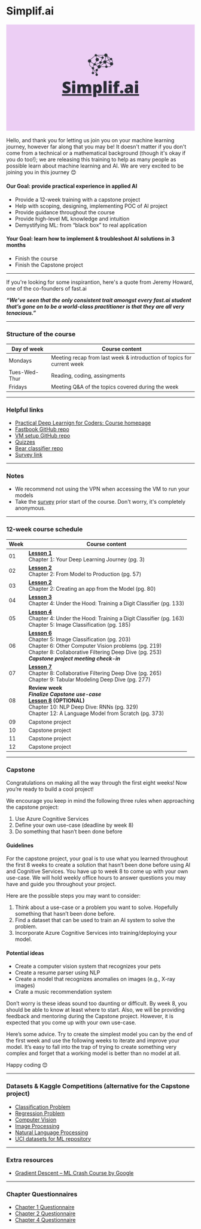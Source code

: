 # Simplif.ai

![alt text](https://github.com/murilogustineli/Simplif.ai/blob/main/simplif.ai%20banner.jpg)

Hello, and thank you for letting us join you on your machine learning journey, however far along that you may be! It doesn't matter if you don't come from a technical or a mathematical background (though it's okay if you do too!); we are releasing this training to help as many people as possible learn about machine learning and AI. We are very excited to be joining you in this journey 😊

#### Our Goal: provide practical experience in applied AI
- Provide a 12-week training with a capstone project
- Help with scoping, designing, implementing POC of AI project
- Provide guidance throughout the course
- Provide high-level ML knowledge and intuition
- Demystifying ML: from “black box” to real application

#### Your Goal: learn how to implement & troubleshoot AI solutions in 3 months
- Finish the course
- Finish the Capstone project

---

If you're looking for some inspirantion, here's a quote from Jeremy Howard, one of the co-founders of fast.ai

___“We’ve seen that the only consistent trait amongst every fast.ai student that’s gone on to be a world-class practitioner is that they are all very tenacious.”___

---

### Structure of the course
| Day of week | Course content |
| ----------- | -------------- |
| Mondays     | Meeting recap from last week & introduction of topics for current week |
| Tues-Wed-Thur | Reading, coding, assingments |
| Fridays | Meeting Q&A of the topics covered during the week |

---

### Helpful links
- [Practical Deep Learnign for Coders: Course homepage](https://course.fast.ai/)
- [Fastbook GitHub repo](https://github.com/fastai/fastbook)
- [VM setup GitHub repo](https://github.com/murilogustineli/DataScienceVM/tree/main/Samples/fastai2)
- [Quizzes](https://aiquizzes.com/howto)
- [Bear classifier repo](https://github.com/murilogustineli/bear-classifier)
- [Survey link](https://forms.gle/diCAZerPeNtg4ASk9)

---

### Notes
- We recommend not using the VPN when accessing the VM to run your models
- Take the [survey](https://forms.gle/diCAZerPeNtg4ASk9) prior start of the course. Don't worry, it's completely anonymous.

---

### 12-week course schedule
| Week | Course content |
| ---- | -------------- |
| 01   | [**Lesson 1**](https://course.fast.ai/videos/?lesson=1) <br> Chapter 1: Your Deep Learning Journey (pg. 3) |
| 02   | [**Lesson 2**](https://course.fast.ai/videos/?lesson=2) <br> Chapter 2: From Model to Production (pg. 57) |
| 03   | [**Lesson 2**](https://course.fast.ai/videos/?lesson=2) <br> Chapter 2: Creating an app from the Model (pg. 80) |
| 04   | [**Lesson 3**](https://course.fast.ai/videos/?lesson=3) <br> Chapter 4: Under the Hood: Training a Digit Classifier (pg. 133) |
| 05   | [**Lesson 4**](https://course.fast.ai/videos/?lesson=4) <br> Chapter 4: Under the Hood: Training a Digit Classifier (pg. 163) <br> Chapter 5: Image Classification (pg. 185) |
| 06   | [**Lesson 6**](https://course.fast.ai/videos/?lesson=6) <br> Chapter 5: Image Classification (pg. 203) <br> Chapter 6: Other Computer Vision problems (pg. 219) <br> Chapter 8: Collaborative Filtering Deep Dive (pg. 253) <br> ___Capstone project meeting check-in___ |
| 07   | [**Lesson 7**](https://course.fast.ai/videos/?lesson=7) <br> Chapter 8: Collaborative Filtering Deep Dive (pg. 265) <br> Chapter 9: Tabular Modeling Deep Dive (pg. 277) |
| 08   | **Review week** <br> ___Finalize Capstone use-case___ <br> [**Lesson 8**](https://course.fast.ai/videos/?lesson=8) __(OPTIONAL)__ <br> Chapter 10: NLP Deep Dive: RNNs (pg. 329) <br> Chapter 12: A Language Model from Scratch (pg. 373) |
| 09   | Capstone project |
| 10   | Capstone project |
| 11   | Capstone project |
| 12   | Capstone project |

---

### Capstone
Congratulations on making all the way through the first eight weeks! Now you’re ready to build a cool project! 

We encourage you keep in mind the following three rules when approaching the capstone project:
1. Use Azure Cognitive Services
2. Define your own use-case (deadline by week 8)
3. Do something that hasn’t been done before

#### Guidelines
For the capstone project, your goal is to use what you learned throughout the first 8 weeks to create a solution that hasn’t been done before using AI and Cognitive Services. You have up to week 8 to come up with your own use-case. We will hold weekly office hours to answer questions you may have and guide you throughout your project.

Here are the possible steps you may want to consider:
1. Think about a use-case or a problem you want to solve. Hopefully something that hasn’t been done before.
2. Find a dataset that can be used to train an AI system to solve the problem.
3. Incorporate Azure Cognitive Services into training/deploying your model.

#### Potential ideas
- Create a computer vision system that recognizes your pets
- Create a resume parser using NLP
- Create a model that recognizes anomalies on images (e.g., X-ray images)
- Crate a music recommendation system

Don’t worry is these ideas sound too daunting or difficult. By week 8, you should be able to know at least where to start. Also, we will be providing feedback and mentoring during the 
Capstone project. However, it is expected that you come up with your own use-case.

Here’s some advice. Try to create the simplest model you can by the end of the first week and use the following weeks to iterate and improve your model. It’s easy to fall into the trap of trying to create something very complex and forget that a working model is better than no model at all.

Happy coding 😊

---

### Datasets & Kaggle Competitions (alternative for the Capstone project)
- [Classification Problem](https://www.kaggle.com/c/titanic)
- [Regression Problem](https://www.kaggle.com/c/house-prices-advanced-regression-techniques)
- [Computer Vision](https://www.kaggle.com/c/digit-recognizer)
- [Image Processing](https://www.kaggle.com/c/facial-keypoints-detection)
- [Natural Language Processing](https://www.kaggle.com/c/word2vec-nlp-tutorial) 
- [UCI datasets for ML repository](https://archive.ics.uci.edu/ml/datasets.php)

---

### Extra resources
- [Gradient Descent – ML Crash Course by Google](https://developers.google.com/machine-learning/crash-course/reducing-loss/video-lecture)
<!-- - [Introduction to Machine Learning by MIT – video lecture](https://www.youtube.com/watch?v=h0e2HAPTGF4&ab_channel=MITOpenCourseWare) -->

---

### Chapter Questionnaires
- [Chapter 1 Questionnaire](https://github.com/murilogustineli/Simplif.ai/blob/main/Questionnaires/Ch01-Questionnaire.ipynb)
- [Chapter 2 Questionnaire](https://github.com/murilogustineli/Simplif.ai/blob/main/Questionnaires/Ch02-Questionnaire.ipynb)
- [Chapter 4 Questionnaire](https://github.com/murilogustineli/Simplif.ai/blob/main/Questionnaires/Ch04-Questionnaire.ipynb)
